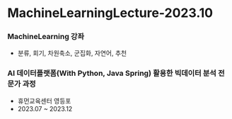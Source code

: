 # MachineLearningLecture-2023.10


### MachineLearning 강좌
- 분류, 회기, 차원축소, 군집화, 자연어, 추천
### AI 데이터플랫폼(With Python, Java Spring) 활용한 빅데이터 분석 전문가 과정
- 휴먼교육센터 영등포
- 2023.07 ~ 2023.12

